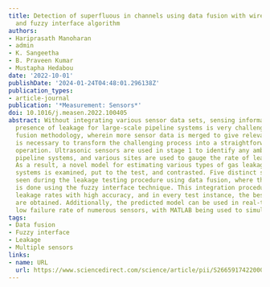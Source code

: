 ```yaml
---
title: Detection of superfluous in channels using data fusion with wireless sensors
  and fuzzy interface algorithm
authors:
- Hariprasath Manoharan
- admin
- K. Sangeetha
- B. Praveen Kumar
- Mustapha Hedabou
date: '2022-10-01'
publishDate: '2024-01-24T04:48:01.296138Z'
publication_types:
- article-journal
publication: '*Measurement: Sensors*'
doi: 10.1016/j.measen.2022.100405
abstract: Without integrating various sensor data sets, sensing information in the
  presence of leakage for large-scale pipeline systems is very challenging. A data
  fusion methodology, wherein more sensor data is merged to give relevant information,
  is necessary to transform the challenging process into a straightforward step-by-step
  operation. Ultrasonic sensors are used in stage 1 to identify any ambiguities in
  pipeline systems, and various sites are used to gauge the rate of leak detection.
  As a result, a novel model for estimating various types of gas leakage in pipeline
  systems is examined, put to the test, and contrasted. Five distinct scenarios are
  seen during the leakage testing procedure using data fusion, where the optimization
  is done using the fuzzy interface technique. This integration procedure detects
  leakage rates with high accuracy, and in every test instance, the best outcomes
  are obtained. Additionally, the predicted model can be used in real-time with a
  low failure rate of numerous sensors, with MATLAB being used to simulate the results.
tags:
- Data fusion
- Fuzzy interface
- Leakage
- Multiple sensors
links:
- name: URL
  url: https://www.sciencedirect.com/science/article/pii/S2665917422000393
---
```

